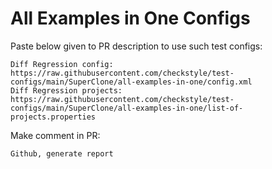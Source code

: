 # All Examples in One Configs
Paste below given to PR description to use such test configs:
```
Diff Regression config: https://raw.githubusercontent.com/checkstyle/test-configs/main/SuperClone/all-examples-in-one/config.xml
Diff Regression projects: https://raw.githubusercontent.com/checkstyle/test-configs/main/SuperClone/all-examples-in-one/list-of-projects.properties
```
Make comment in PR:
```
Github, generate report
```
